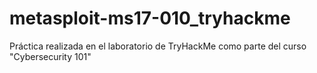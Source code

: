 # metasploit-ms17-010_tryhackme
Práctica realizada en el laboratorio de TryHackMe como parte del curso "Cybersecurity 101"
